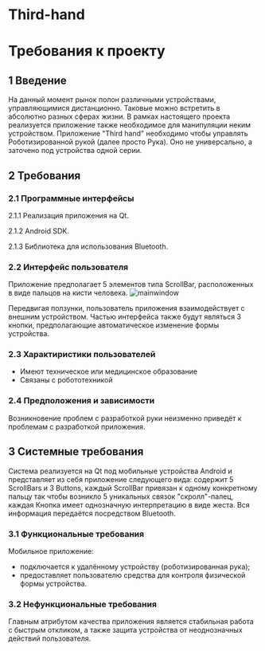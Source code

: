 # Third-hand
#   Требования к проекту
## 1 Введение
На данный момент рынок полон различными устройствами, управляющимися дистанционно. Таковые можно встретить в абсолютно разных сферах жизни. В рамках настоящего проекта реализуется приложение также необходимое для манипуляции неким устройством. Приложение "Third hand" необходимо чтобы управлять Роботизированной рукой (далее просто Рука). Оно не универсально, а заточено под устройства одной серии.
## 2 Требования
### 2.1 Программные интерфейсы

2.1.1 Реализация приложения на Qt.

2.1.2 Android SDK.

2.1.3 Библиотека для использования Bluetooth.

### 2.2 Интерфейс пользователя
Приложение предполагает 5 элементов типа ScrollBar, расположенных в виде пальцов на кисти человека. 
![mainwindow](https://user-images.githubusercontent.com/26309274/31387213-4ef2191e-add2-11e7-8e0e-01c6ee08d8f5.png)

Передвигая ползунки, пользователь приложения взаимодействует с внешним устройством. Частью интерфейса также будут являться 3 кнопки, предполагающие автоматическое изменение формы устройства.

### 2.3 Характиристики пользователей
* Имеют техническое или медицинское образование
* Связаны с робототехникой

### 2.4 Предположения и зависимости
Возникновение проблем с разработкой руки неизменно приведёт к проблемам с разработкой приложения.

## 3 Системные требования
Система реализуется на Qt под мобильные устройства Android и представляет из себя приложение следующего вида: содержит 5 ScrollBars и 3 Buttons, каждый ScrollBar привязан к одному конкретному пальцу так чтобы возникло 5 уникальных связок "скролл"-палец, каждая Кнопка имеет однозначную интерпретацию в виде жеста. Вся информация передаётся посредством Bluetooth.

### 3.1 Функциональные требования
Мобильное приложение:
* подключается к удалённому устройству (роботизированная рука);
* предоставляет пользователю средства для контроля физической формы устройства.

### 3.2 Нефункциональные требования
Главным атрибутом качества приложения является стабильная работа с быстрым откликом, а также защита устройства от неоднозначных действий пользователя.
